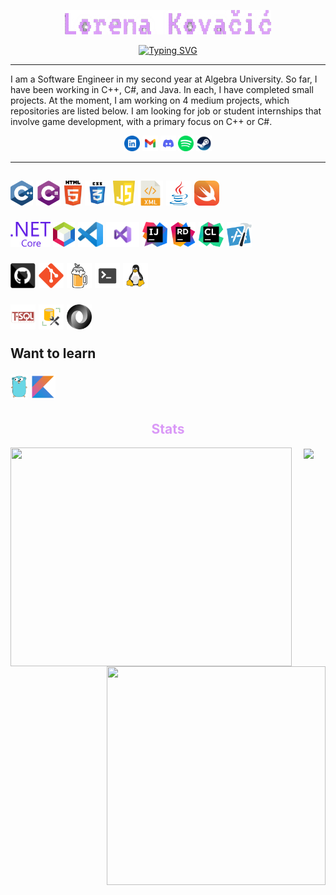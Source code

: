 
<div class="header">
<p align="center">
  <a href="https://github.com/Tiitmouse">
    <img src="materials/lk.png" alt="Lorena Kovacic" />
</a>
</p>
<p style="text-align: center;">
<a href="https://git.io/typing-svg"><img src="https://readme-typing-svg.demolab.com?font=VT323&size=30&pause=1000&color=D898F7&center=true&random=false&width=435&lines=Hola :3;Student+at+Algera+university;Studying+software+engineering;Interested in game development" alt="Typing SVG" /></a>
</p>
</div>

---

<div class="aboutMe">
<p>
I am a Software Engineer in my second year at Algebra University. So far, I have been working in C++, C#, and Java. In each, I have completed small projects. At the moment, I am working on 4 medium projects, which repositories are listed below. I am looking for job or student internships that involve game development, with a primary focus on C++ or C#. 
</p>
<p align="center">
<a href="https://www.linkedin.com/in/lorena-kova%C4%8Di%C4%87/"><img title="Linkedin" height="25" src="materials/linkedin.svg"></a>
<a href="mailto:lkovac4@algebra.hr"><img title="Mail" height="25" src="materials/mail.svg"></a>
<a href=""><img title="Discord" height="25" src="materials/discord.svg"></a>
<a href="https://open.spotify.com/user/qrrnk4smcl81se6vsuepljiar?si=388a94be0e734741"><img title="Spotify" height="25" src="materials/spotify.svg"></a>
<a href="https://steamcommunity.com/profiles/76561198799326612/"><img title="Steam" height="25" src="materials/steam.svg"></a>
</p>
</div>

---

<div class="whatIuse">
<h2>

  <p> 
  <a><img title="C++" height="40" src="materials/cpp.svg"></a>
  <a><img title="C#" height="40" src="materials/cSharp.svg"></a>
  <a><img title="HTML5" height="40" src="materials/html5.svg"></a>
  <a><img title="CSS" height="40" src="materials/css.svg"></a>
  <a><img title="Javascript" height="40" src="materials/js.svg"></a>
  <a><img title="xml" height="40" src="materials/xml.svg"></a>
  <a><img title="Java" height="40" src="materials/java-original.svg"></a>
  <a><img title="swift" height="40" src="materials/swift.svg"></a>
  </p>

  <p>
<a><img title=".NetCore" height="40" src="materials/dotnetcore.svg"></a>
<a><img title="netbeans" height="40" src="materials/netbeans.png"></a>
<a><img title="Visual Studio Code" height="40" src="materials/vscode.png"></a>
<a><img title="Microsoft Visual Studio" height="40" src="materials/visualstudio.png"></a>
<a><img title="InteliJ" height="40" src="materials/intellij.svg"></a>
<a><img title="Rider" height="40" src="materials/rider.png"></a>
<a><img title="CLion" height="40" src="materials/clion.svg"></a>
<a><img title="xcode" height="40" src="materials/xcode.png"></a>
  </p>

  <p>
<a><img title="GitHub" height="40" src="materials/github.svg"></a>
<a><img title="Git" height="40" src="materials/git-original.svg"></a>
<a><img title="homebrew" height="40" src="materials/homebrew.svg"></a>
<a><img title="terminal" height="40" src="materials/terminal.svg"></a>
<a><img title="linux" height="40" src="materials/linux.svg"></a>
  </p>

  <p>
  <a><img title="tSQL" height="40" src="materials/tsql.svg"></a>
    <a><img title="ssms" height="40" src="materials/ssms.png"></a>
<a><img title="JSON" height="40" src="materials/json.svg"></a>
  </p>

  <p>Want to learn</p>
  <p>
<a><img title="GO" height="40" src="materials/go.svg"></a>
<a><img title="Kotlin" height="40" src="materials/kotlin.svg"></a>
</p>
</h2>
</div>

<div>

</div>

<div class="stats">
<h2 align="Center" style="color:#da99f7") > Stats </h2>
  <div align=left>
      <a href="https://github.com/Tiitmouse/">
        <img height=350 width=450 align="left" src="https://github-readme-stats.vercel.app/api?username=Tiitmouse&theme=material-palenight&show_icons=true&hide_border=true&count_private=true" />
      </a>
  </div>
  <div align=right>
      <a href="https://github.com/Tiitmouse/">
        <img height=350 width=350 align="right" src="https://github-readme-stats.vercel.app/api/top-langs/?username=Tiitmouse&theme=material-palenight&show_icons=true&hide_border=true&layout=compact" />
      </a>
  </div>
  <div align=center>
      <a href="https://github.com/Tiitmouse/">
        <img height=200 align="center" src="https://github-readme-streak-stats.herokuapp.com/?user=Tiitmouse&theme=material-palenight&hide_border=true" />
  </div>
</div>

<!-- <p>









</p> -->

<!--
**Tiitmouse/Tiitmouse** is a ✨ _special_ ✨ repository because its `README.md` (this file) appears on your GitHub profile.

